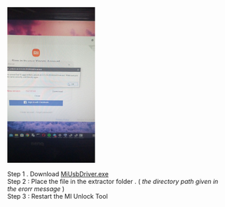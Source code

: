 <img src="photo_6262390371921282606_y.jpg" alt="Issue Screenshot" width="200">

Step 1 . Download [MiUsbDriver.exe](MiUsbDriver.exe)  
Step 2 : Place the file in the extractor folder . ( _the directory path given in the erorr message_ )  
Step 3 : Restart the MI Unlock Tool
